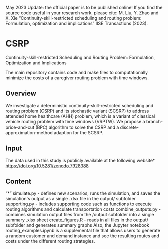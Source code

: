 May 2023 Update: the official paper is to be published online!  If you find the source code useful in your research work, please cite: M. Liu, Y. Zhao and X. Xie “Continuity-skill-restricted scheduling and routing problem: Formulation, optimization and implications” IISE Transactions (2023). 

# CSRP
Continuity-skill-restricted Scheduling and Routing Problem: Formulation, Optimization and Implications

The main repository contains code and make files to computationally minimize the costs of a caregiver routing problem with time windows. 

## Overview
We investigate a deterministic continuity-skill-restricted scheduling and routing problem (CSRP) and its stochastic variant (SCSRP) to address attended home healthcare (AHH) problem, which is a variant of classical vehicle routing problem with time windows (VRPTW). We propose a branch-price-and-cut (BPC) algorithm to solve the CSRP and a discrete-approximation-method adaption for the SCSRP.

## Input
The data used in this study is publicly available at the following website* https://doi.org/10.5281/zenodo.7928388

## Content
“*” simulate.py - defines new scenarios, runs the simulation, and saves the simulation's output as a single .xlsx file in the output/ subfolder
supporting.py - includes supporting code such as functions to execute routing algorithms and calculate transportation costs
combine_outputs.py - combines simulation output files from the /output subfolder into a single summary .xlsx sheet
create_figures.R - reads in all files in the output/ subfolder and generates summary graphs
Also, the Jupyter notebook routing_examples.ipynb is a supplemental file that allows users to generate a random customer and demand instance and see the resulting routes and costs under the different routing strategies.
